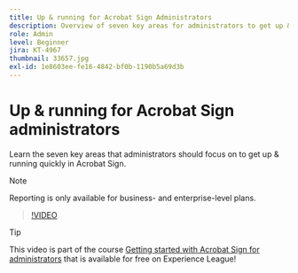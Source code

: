```yaml
---
title: Up & running for Acrobat Sign Administrators
description: Overview of seven key areas for administrators to get up & running quickly in Acrobat Sign
role: Admin
level: Beginner
jira: KT-4967
thumbnail: 33657.jpg
exl-id: 1e8603ee-fe16-4842-bf0b-1190b5a69d3b
---
```

# Up & running for Acrobat Sign administrators

Learn the seven key areas that administrators should focus on to get up & running quickly in Acrobat Sign.

>[!NOTE]
>
>Reporting is only available for business- and enterprise-level plans.

>[!VIDEO](https://video.tv.adobe.com/v/33657?quality=12&learn=on&hidetitle=true)

>[!TIP]
>
>This video is part of the course [Getting started with Acrobat Sign for administrators](https://experienceleague.adobe.com/?recommended=Sign-A-1-2020.2) that is available for free on Experience League!
